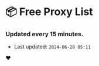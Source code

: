 # :package: Free Proxy List
### Updated every 15 minutes.

- Last updated: `2024-06-20 05:11`

:heart:
